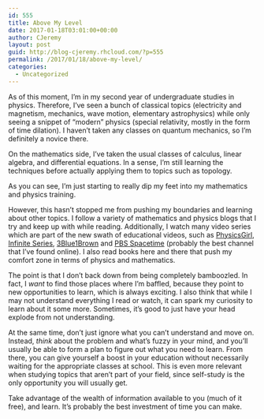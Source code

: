 ```yaml
---
id: 555
title: Above My Level
date: 2017-01-18T03:01:00+00:00
author: CJeremy
layout: post
guid: http://blog-cjeremy.rhcloud.com/?p=555
permalink: /2017/01/18/above-my-level/
categories:
  - Uncategorized
---
```

As of this moment, I&#8217;m in my second year of undergraduate studies in physics. Therefore, I&#8217;ve seen a bunch of classical topics (electricity and magnetism, mechanics, wave motion, elementary astrophysics) while only seeing a snippet of &#8220;modern&#8221; physics (special relativity, mostly in the form of time dilation). I haven&#8217;t taken any classes on quantum mechanics, so I&#8217;m definitely a novice there.

On the mathematics side, I&#8217;ve taken the usual classes of calculus, linear algebra, and differential equations. In a sense, I&#8217;m still learning the techniques before actually applying them to topics such as topology.

As you can see, I&#8217;m just starting to really dip my feet into my mathematics and physics training.

However, this hasn&#8217;t stopped me from pushing my boundaries and learning about other topics. I follow a variety of mathematics and physics blogs that I try and keep up with while reading. Additionally, I watch many video series which are part of the new swath of educational videos, such as [PhysicsGirl](https://www.youtube.com/channel/UC7DdEm33SyaTDtWYGO2CwdA), [Infinite Series](https://www.youtube.com/channel/UCs4aHmggTfFrpkPcWSaBN9g), [3Blue1Brown](https://www.youtube.com/channel/UCYO_jab_esuFRV4b17AJtAw) and [PBS Spacetime](https://www.youtube.com/channel/UC7_gcs09iThXybpVgjHZ_7g) (probably the best channel that I&#8217;ve found online). I also read books here and there that push my comfort zone in terms of physics and mathematics.

The point is that I don&#8217;t back down from being completely bamboozled. In fact, I _want_ to find those places where I&#8217;m baffled, because they point to new opportunities to learn, which is always exciting. I also think that while I may not understand everything I read or watch, it can spark my curiosity to learn about it some more. Sometimes, it&#8217;s good to just have your head explode from not understanding.

At the same time, don&#8217;t just ignore what you can&#8217;t understand and move on. Instead, _think_ about the problem and what&#8217;s fuzzy in your mind, and you&#8217;ll usually be able to form a plan to figure out what you need to learn. From there, you can give yourself a boost in your education without necessarily waiting for the appropriate classes at school. This is even more relevant when studying topics that aren&#8217;t part of your field, since self-study is the only opportunity you will usually get.

Take advantage of the wealth of information available to you (much of it free), and learn. It&#8217;s probably the best investment of time you can make.